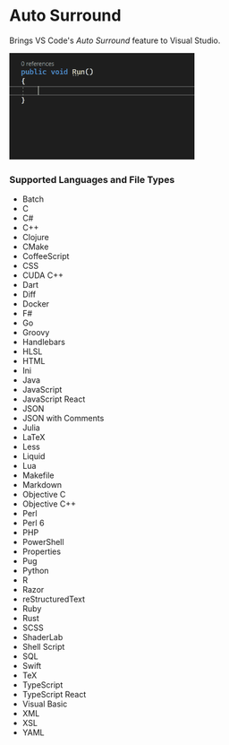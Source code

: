 # Auto Surround

Brings VS Code's _Auto Surround_ feature to Visual Studio.

![Example](media/example.gif)

### Supported Languages and File Types

* Batch
* C
* C#
* C++
* Clojure
* CMake
* CoffeeScript
* CSS
* CUDA C++
* Dart
* Diff
* Docker
* F#
* Go
* Groovy
* Handlebars
* HLSL
* HTML
* Ini
* Java
* JavaScript
* JavaScript React
* JSON
* JSON with Comments
* Julia
* LaTeX
* Less
* Liquid
* Lua
* Makefile
* Markdown
* Objective C
* Objective C++
* Perl
* Perl 6
* PHP
* PowerShell
* Properties
* Pug
* Python
* R
* Razor
* reStructuredText
* Ruby
* Rust
* SCSS
* ShaderLab
* Shell Script
* SQL
* Swift
* TeX
* TypeScript
* TypeScript React
* Visual Basic
* XML
* XSL
* YAML
